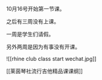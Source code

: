 10月16号开始第一节课。

之后有三周没有上课。

一周是学生们请假。

另外两周是因为有事没有开课。

![[rhine club class start wechat.jpg]]

[[莱茵琴社流行吉他精品课课纲]]
